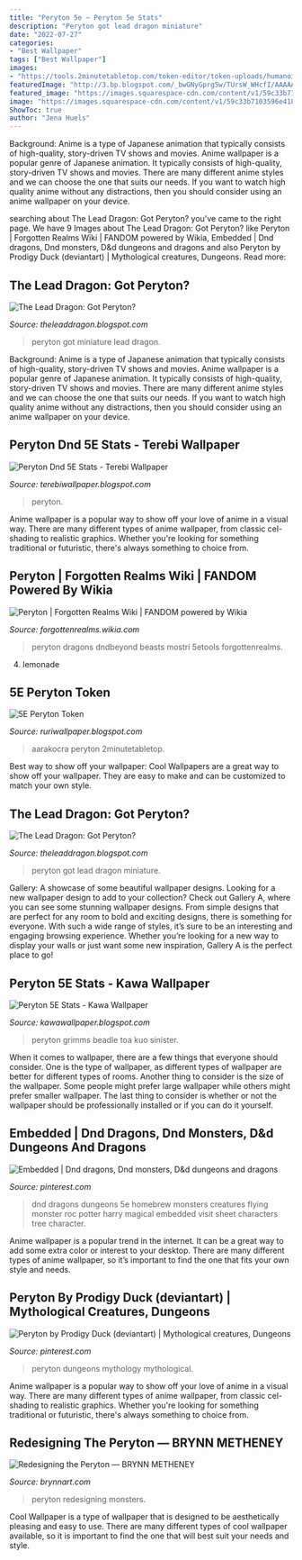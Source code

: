 ```yaml
---
title: "Peryton 5e ~ Peryton 5e Stats"
description: "Peryton got lead dragon miniature"
date: "2022-07-27"
categories:
- "Best Wallpaper"
tags: ["Best Wallpaper"]
images:
- "https://tools.2minutetabletop.com/token-editor/token-uploads/humanoid/aarakocra3/preview.png?a=26"
featuredImage: "http://3.bp.blogspot.com/_bwGNyGprg5w/TUrsW_WHcfI/AAAAAAAAAFU/nlp_j5jfyU8/w1200-h630-p-k-no-nu/CSM%2BPeryton.jpg"
featured_image: "https://images.squarespace-cdn.com/content/v1/59c33b7103596e418135845c/1538946584509-FZI09EV88C8XHLUOEY0E/ke17ZwdGBToddI8pDm48kIvbJLGx6pKhzU4zFuiJ22V7gQa3H78H3Y0txjaiv_0fDoOvxcdMmMKkDsyUqMSsMWxHk725yiiHCCLfrh8O1z5QPOohDIaIeljMHgDF5CVlOqpeNLcJ80NK65_fV7S1UV9exqFCp9fjN8rG2JEo1R7AhG26LwlAQotK70Eht-XKTkxC0aoRwwbnj8JuJQ_2MQ/Encounter_card-Kuo-toa+2_lower.jpeg"
image: "https://images.squarespace-cdn.com/content/v1/59c33b7103596e418135845c/1538946584509-FZI09EV88C8XHLUOEY0E/ke17ZwdGBToddI8pDm48kIvbJLGx6pKhzU4zFuiJ22V7gQa3H78H3Y0txjaiv_0fDoOvxcdMmMKkDsyUqMSsMWxHk725yiiHCCLfrh8O1z5QPOohDIaIeljMHgDF5CVlOqpeNLcJ80NK65_fV7S1UV9exqFCp9fjN8rG2JEo1R7AhG26LwlAQotK70Eht-XKTkxC0aoRwwbnj8JuJQ_2MQ/Encounter_card-Kuo-toa+2_lower.jpeg"
ShowToc: true
author: "Jena Huels"
---
```



Background: Anime is a type of Japanese animation that typically consists of high-quality, story-driven TV shows and movies.
Anime wallpaper is a popular genre of Japanese animation. It typically consists of high-quality, story-driven TV shows and movies. There are many different anime styles and we can choose the one that suits our needs. If you want to watch high quality anime without any distractions, then you should consider using an anime wallpaper on your device.

	

		
searching about The Lead Dragon: Got Peryton? you've came to the right page. We have 9 Images about The Lead Dragon: Got Peryton? like Peryton | Forgotten Realms Wiki | FANDOM powered by Wikia, Embedded | Dnd dragons, Dnd monsters, D&amp;d dungeons and dragons and also Peryton by Prodigy Duck (deviantart) | Mythological creatures, Dungeons. Read more:
		
    
## The Lead Dragon: Got Peryton?

<img loading=lazy src="http://3.bp.blogspot.com/_bwGNyGprg5w/TUrsW_WHcfI/AAAAAAAAAFU/nlp_j5jfyU8/w1200-h630-p-k-no-nu/CSM%2BPeryton.jpg" onerror="this.onerror=null;this.src='https://tse3.mm.bing.net/th?id=OIP.0qe8tiwvARF32ar2FUO7IAHaI7&amp;pid=15.1';" alt="The Lead Dragon: Got Peryton?">

_Source: theleaddragon.blogspot.com_

>peryton got miniature lead dragon. 

	

Background: Anime is a type of Japanese animation that typically consists of high-quality, story-driven TV shows and movies.
Anime wallpaper is a popular genre of Japanese animation. It typically consists of high-quality, story-driven TV shows and movies. There are many different anime styles and we can choose the one that suits our needs. If you want to watch high quality anime without any distractions, then you should consider using an anime wallpaper on your device.

    
## Peryton Dnd 5E Stats - Terebi Wallpaper

<img loading=lazy src="https://lh6.googleusercontent.com/proxy/1ynVKFC9L_2Q56EXmSjVS9RCsHUWRfSbAMJziie_wGGnUiYKIO1nKKZaoQCEOavD6CHBWy3mVMClgTuC7_eizOOUXdmaO5556ajkns16OAza1xMyTf_gRnRJ=w1200-h630-p-k-no-nu" onerror="this.onerror=null;this.src='https://tse1.mm.bing.net/th?id=OIP.1vmRGOPozQPxkqGa6EbejQHaHJ&amp;pid=15.1';" alt="Peryton Dnd 5E Stats - Terebi Wallpaper">

_Source: terebiwallpaper.blogspot.com_

>peryton. 

	

Anime wallpaper is a popular way to show off your love of anime in a visual way. There are many different types of anime wallpaper, from classic cel-shading to realistic graphics. Whether you're looking for something traditional or futuristic, there's always something to choice from.

    
## Peryton | Forgotten Realms Wiki | FANDOM Powered By Wikia

<img loading=lazy src="http://vignette2.wikia.nocookie.net/forgottenrealms/images/8/8d/Peryton5e.png/revision/latest?cb=20160918213136" onerror="this.onerror=null;this.src='https://tse4.mm.bing.net/th?id=OIP.-Poz_gqNQxz60JWx7vAN4QHaHq&amp;pid=15.1';" alt="Peryton | Forgotten Realms Wiki | FANDOM powered by Wikia">

_Source: forgottenrealms.wikia.com_

>peryton dragons dndbeyond beasts mostri 5etools forgottenrealms. 

	

4. lemonade 

    
## 5E Peryton Token

<img loading=lazy src="https://tools.2minutetabletop.com/token-editor/token-uploads/humanoid/aarakocra3/preview.png?a=26" onerror="this.onerror=null;this.src='https://tse4.mm.bing.net/th?id=OIP.k2hp0cNsPLcfSuIghhXIsgHaHa&amp;pid=15.1';" alt="5E Peryton Token">

_Source: ruriwallpaper.blogspot.com_

>aarakocra peryton 2minutetabletop. 

	

Best way to show off your wallpaper:
Cool Wallpapers are a great way to show off your wallpaper. They are easy to make and can be customized to match your own style.

    
## The Lead Dragon: Got Peryton?

<img loading=lazy src="http://3.bp.blogspot.com/_bwGNyGprg5w/TUrsW_WHcfI/AAAAAAAAAFU/nlp_j5jfyU8/s1600/CSM%2BPeryton.jpg" onerror="this.onerror=null;this.src='https://tse2.mm.bing.net/th?id=OIP.XcaQRoFeYnkQ6lxMhKmzZgHaI7&amp;pid=15.1';" alt="The Lead Dragon: Got Peryton?">

_Source: theleaddragon.blogspot.com_

>peryton got lead dragon miniature. 

	

Gallery: A showcase of some beautiful wallpaper designs.
Looking for a new wallpaper design to add to your collection? Check out Gallery A, where you can see some stunning wallpaper designs. From simple designs that are perfect for any room to bold and exciting designs, there is something for everyone. With such a wide range of styles, it’s sure to be an interesting and engaging browsing experience. Whether you’re looking for a new way to display your walls or just want some new inspiration, Gallery A is the perfect place to go!





	
	
    
## Peryton 5E Stats - Kawa Wallpaper

<img loading=lazy src="https://images.squarespace-cdn.com/content/v1/59c33b7103596e418135845c/1538946584509-FZI09EV88C8XHLUOEY0E/ke17ZwdGBToddI8pDm48kIvbJLGx6pKhzU4zFuiJ22V7gQa3H78H3Y0txjaiv_0fDoOvxcdMmMKkDsyUqMSsMWxHk725yiiHCCLfrh8O1z5QPOohDIaIeljMHgDF5CVlOqpeNLcJ80NK65_fV7S1UV9exqFCp9fjN8rG2JEo1R7AhG26LwlAQotK70Eht-XKTkxC0aoRwwbnj8JuJQ_2MQ/Encounter_card-Kuo-toa+2_lower.jpeg" onerror="this.onerror=null;this.src='https://tse2.mm.bing.net/th?id=OIP.WyH24kt6GWH4B8TXM2znxgHaKr&amp;pid=15.1';" alt="Peryton 5E Stats - Kawa Wallpaper">

_Source: kawawallpaper.blogspot.com_

>peryton grimms beadle toa kuo sinister. 

	

When it comes to wallpaper, there are a few things that everyone should consider. One is the type of wallpaper, as different types of wallpaper are better for different types of rooms. Another thing to consider is the size of the wallpaper. Some people might prefer large wallpaper while others might prefer smaller wallpaper. The last thing to consider is whether or not the wallpaper should be professionally installed or if you can do it yourself.

    
## Embedded | Dnd Dragons, Dnd Monsters, D&amp;d Dungeons And Dragons

<img loading=lazy src="https://i.pinimg.com/originals/d2/83/3d/d2833d2cf40e9d3464e26519ab4cfa29.jpg" onerror="this.onerror=null;this.src='https://tse2.mm.bing.net/th?id=OIP.aV2jPYPDVRcTrj7aReoz0gHaKR&amp;pid=15.1';" alt="Embedded | Dnd dragons, Dnd monsters, D&amp;d dungeons and dragons">

_Source: pinterest.com_

>dnd dragons dungeons 5e homebrew monsters creatures flying monster roc potter harry magical embedded visit sheet characters tree character. 

	

Anime wallpaper is a popular trend in the internet. It can be a great way to add some extra color or interest to your desktop. There are many different types of anime wallpaper, so it’s important to find the one that fits your own style and needs.

    
## Peryton By Prodigy Duck (deviantart) | Mythological Creatures, Dungeons

<img loading=lazy src="https://i.pinimg.com/originals/b1/a0/51/b1a0511ee6e62c98fed0e98435ee46dd.png" onerror="this.onerror=null;this.src='https://tse2.mm.bing.net/th?id=OIP.xPnputLRplrN8Nx8b5NEMgHaFu&amp;pid=15.1';" alt="Peryton by Prodigy Duck (deviantart) | Mythological creatures, Dungeons">

_Source: pinterest.com_

>peryton dungeons mythology mythological. 

	

Anime wallpaper is a popular way to show off your love of anime in a visual way. There are many different types of anime wallpaper, from classic cel-shading to realistic graphics. Whether you're looking for something traditional or futuristic, there's always something to choice from.

    
## Redesigning The Peryton — BRYNN METHENEY

<img loading=lazy src="http://static1.squarespace.com/static/535adf45e4b0cd207ffc69c5/t/54356669e4b03176bba5b915/1412785770341/" onerror="this.onerror=null;this.src='https://tse4.mm.bing.net/th?id=OIP.9BE5z_6BrOtNPi0kKa0PxQHaEo&amp;pid=15.1';" alt="Redesigning the Peryton — BRYNN METHENEY">

_Source: brynnart.com_

>peryton redesigning monsters. 

	

Cool Wallpaper is a type of wallpaper that is designed to be aesthetically pleasing and easy to use. There are many different types of cool wallpaper available, so it is important to find the one that will best suit your needs and style.

